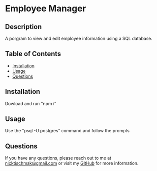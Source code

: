 # Employee Manager
  
  
  
  ## Description
  
  A porgram to view and edit employee information using a SQL database.
  
  ## Table of Contents
  
  - [Installation](#installation)
  - [Usage](#usage)
  - [Questions](#questions)
  
  ## Installation
  
  Dowload and run "npm i"
  
  ## Usage
  
  Use the "psql -U postgres" command and follow the prompts

  ## Questions
  
  If you have any questions, please reach out to me at nicktischmak@gmail.com or visit my [GitHub](https://github.com/nicktischmak) for more information.
